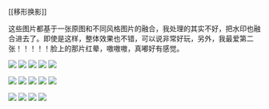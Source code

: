[[移形换影]]

这些图片都基于一张原图和不同风格图片的融合，我处理的其实不好，把水印也融合进去了。即使是这样，整体效果也不错，可以说非常好玩，另外，我最爱第二张！！！！！脸上的那片红晕，嗷嗷嗷，真嘟好有感觉。

![](https://pic.imgdb.cn/item/669669ecd9c307b7e91c407a.png)
![](https://pic.imgdb.cn/item/669669ecd9c307b7e91c40c5.png)
![](https://pic.imgdb.cn/item/669669ecd9c307b7e91c4110.png)
![](https://pic.imgdb.cn/item/669669ecd9c307b7e91c4129.png)
![](https://pic.imgdb.cn/item/669669ecd9c307b7e91c413f.png)

![](https://pic.imgdb.cn/item/66966a2cd9c307b7e91c8bac.png)
![](https://pic.imgdb.cn/item/66966a2cd9c307b7e91c8bc1.png)
![](https://pic.imgdb.cn/item/66966a2cd9c307b7e91c8be7.png)
![](https://pic.imgdb.cn/item/66966a2cd9c307b7e91c8c2d.png)
![](https://pic.imgdb.cn/item/66966a2dd9c307b7e91c8c6a.png)

![](https://pic.imgdb.cn/item/66971114d9c307b7e934ec49.png)
![](https://pic.imgdb.cn/item/66971114d9c307b7e934ec7c.png)
![](https://pic.imgdb.cn/item/66971114d9c307b7e934ec94.png)
![](https://pic.imgdb.cn/item/66971114d9c307b7e934ecb3.png)